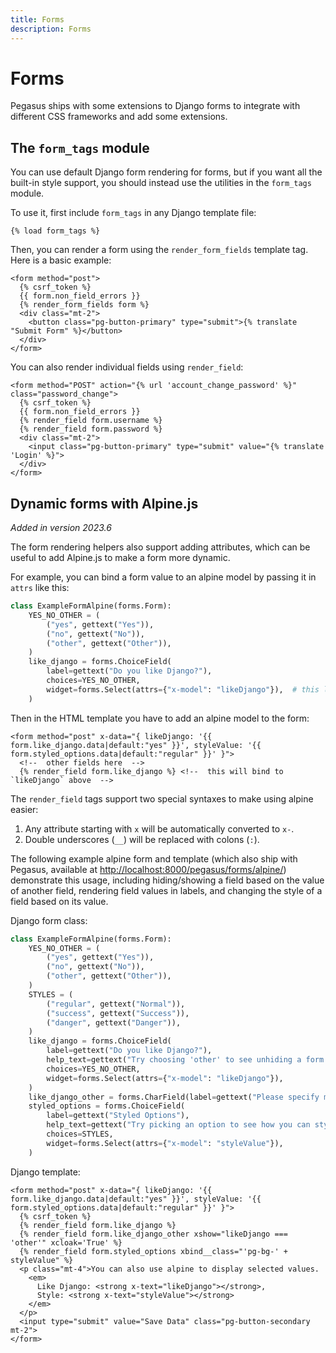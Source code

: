 ```yaml
---
title: Forms
description: Forms
---
```


# Forms

Pegasus ships with some extensions to Django forms to integrate with different CSS frameworks
and add some extensions.

## The `form_tags` module

You can use default Django form rendering for forms, but if you want all the built-in style support,
you should instead use the utilities in the `form_tags` module.

To use it, first include `form_tags` in any Django template file:  

```django
{% load form_tags %}
```

Then, you can render a form using the `render_form_fields` template tag.
Here is a basic example:

```django
<form method="post">
  {% csrf_token %}
  {{ form.non_field_errors }}
  {% render_form_fields form %}
  <div class="mt-2">
    <button class="pg-button-primary" type="submit">{% translate "Submit Form" %}</button>
  </div>
</form>
```

You can also render individual fields using `render_field`:

```django
<form method="POST" action="{% url 'account_change_password' %}" class="password_change">
  {% csrf_token %}
  {{ form.non_field_errors }}
  {% render_field form.username %}
  {% render_field form.password %}
  <div class="mt-2">
    <input class="pg-button-primary" type="submit" value="{% translate 'Login' %}">
  </div>
</form>
```

## Dynamic forms with Alpine.js

*Added in version 2023.6*

The form rendering helpers also support adding attributes, which can be useful to add Alpine.js to make
a form more dynamic.

For example, you can bind a form value to an alpine model by passing it in `attrs` like this:

```python
class ExampleFormAlpine(forms.Form):
    YES_NO_OTHER = (
        ("yes", gettext("Yes")),
        ("no", gettext("No")),
        ("other", gettext("Other")),
    )
    like_django = forms.ChoiceField(
        label=gettext("Do you like Django?"),
        choices=YES_NO_OTHER,
        widget=forms.Select(attrs={"x-model": "likeDjango"}),  # this line will bind the value to an alpine model
    )
```

Then in the HTML template you have to add an alpine model to the form:

```django
<form method="post" x-data="{ likeDjango: '{{ form.like_django.data|default:"yes" }}', styleValue: '{{ form.styled_options.data|default:"regular" }}' }">
  <!--  other fields here  -->
  {% render_field form.like_django %} <!--  this will bind to `likeDjango` above  -->
```

The `render_field` tags support two special syntaxes to make using alpine easier:

1. Any attribute starting with `x` will be automatically converted to `x-`.
2. Double underscores (`__`) will be replaced with colons (`:`).

The following example alpine form and template (which also ship with Pegasus, available at
[http://localhost:8000/pegasus/forms/alpine/](http://localhost:8000/pegasus/forms/alpine/)) demonstrate this usage,
including hiding/showing a field based on the value of another field, rendering field values in labels,
and changing the style of a field based on its value.

Django form class:

```python
class ExampleFormAlpine(forms.Form):
    YES_NO_OTHER = (
        ("yes", gettext("Yes")),
        ("no", gettext("No")),
        ("other", gettext("Other")),
    )
    STYLES = (
        ("regular", gettext("Normal")),
        ("success", gettext("Success")),
        ("danger", gettext("Danger")),
    )
    like_django = forms.ChoiceField(
        label=gettext("Do you like Django?"),
        help_text=gettext("Try choosing 'other' to see unhiding a form field based on a value."),
        choices=YES_NO_OTHER,
        widget=forms.Select(attrs={"x-model": "likeDjango"}),
    )
    like_django_other = forms.CharField(label=gettext("Please specify more details about your answer."))
    styled_options = forms.ChoiceField(
        label=gettext("Styled Options"),
        help_text=gettext("Try picking an option to see how you can style a component based on its value."),
        choices=STYLES,
        widget=forms.Select(attrs={"x-model": "styleValue"}),
    )
```

Django template:

```django
<form method="post" x-data="{ likeDjango: '{{ form.like_django.data|default:"yes" }}', styleValue: '{{ form.styled_options.data|default:"regular" }}' }">
  {% csrf_token %}
  {% render_field form.like_django %}
  {% render_field form.like_django_other xshow="likeDjango === 'other'" xcloak='True' %}
  {% render_field form.styled_options xbind__class="'pg-bg-' + styleValue" %}
  <p class="mt-4">You can also use alpine to display selected values.
    <em>
      Like Django: <strong x-text="likeDjango"></strong>,
      Style: <strong x-text="styleValue"></strong>
    </em>
  </p>
  <input type="submit" value="Save Data" class="pg-button-secondary mt-2">
</form>
```
